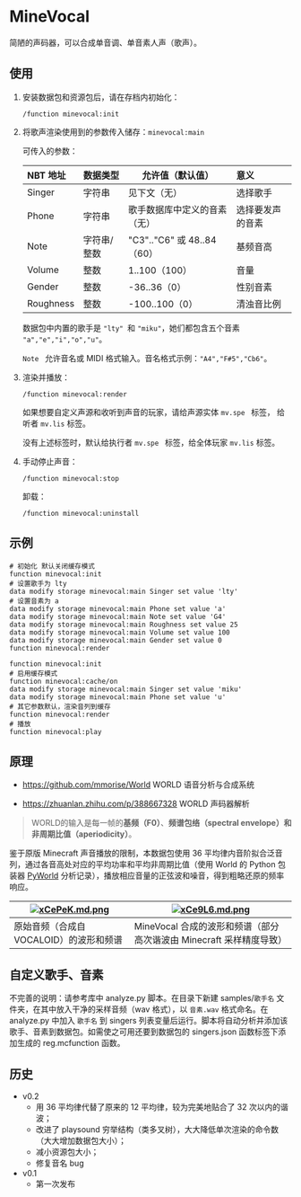 # MineVocal
简陋的声码器，可以合成单音调、单音素人声（歌声）。

## 使用

1. 安装数据包和资源包后，请在存档内初始化：
   
   `/function minevocal:init`

2. 将歌声渲染使用到的参数传入储存：`minevocal:main`

   可传入的参数：
   
   | NBT 地址  | 数据类型    | 允许值（默认值）             | 意义             |
   | :-------- | ----------- | ---------------------------- | :--------------- |
   | Singer    | 字符串      | 见下文（无）                 | 选择歌手         |
   | Phone     | 字符串      | 歌手数据库中定义的音素（无） | 选择要发声的音素 |
   | Note      | 字符串/整数 | "C3".."C6" 或 48..84（60）   | 基频音高         |
   | Volume    | 整数        | 1..100（100）                | 音量             |
   | Gender    | 整数        | -36..36（0）                 | 性别音素         |
   | Roughness | 整数        | -100..100（0）               | 清浊音比例       |
   
   数据包中内置的歌手是 `"lty" `和 `"miku"`，她们都包含五个音素 `"a","e","i","o","u"`。
   
   `Note ` 允许音名或 MIDI 格式输入。音名格式示例：`"A4","F#5","Cb6"`。
   
3. 渲染并播放：

   `/function minevocal:render`

   如果想要自定义声源和收听到声音的玩家，请给声源实体 `mv.spe ` 标签， 给听者 `mv.lis` 标签。

   没有上述标签时，默认给执行者 `mv.spe ` 标签，给全体玩家 `mv.lis` 标签。

4. 手动停止声音：

   `/function minevocal:stop`

   卸载：

   `/function minevocal:uninstall`

## 示例

```
# 初始化 默认关闭缓存模式
function minevocal:init
# 设置歌手为 lty
data modify storage minevocal:main Singer set value 'lty'
# 设置音素为 a
data modify storage minevocal:main Phone set value 'a'
data modify storage minevocal:main Note set value 'G4'
data modify storage minevocal:main Roughness set value 25
data modify storage minevocal:main Volume set value 100
data modify storage minevocal:main Gender set value 0
function minevocal:render
```

```
function minevocal:init
# 启用缓存模式
function minevocal:cache/on
data modify storage minevocal:main Singer set value 'miku'
data modify storage minevocal:main Phone set value 'u'
# 其它参数默认，渲染音列到缓存
function minevocal:render
# 播放
function minevocal:play
```

## 原理

- https://github.com/mmorise/World WORLD 语音分析与合成系统

- https://zhuanlan.zhihu.com/p/388667328 WORLD 声码器解析

> WORLD的输入是每一帧的**基频（F0）**、**频谱包络（spectral envelope）**和**非周期比值（aperiodicity）**。

鉴于原版 Minecraft 声音播放的限制，本数据包使用 36 平均律内音阶拟合泛音列，通过各音高处对应的平均功率和平均非周期比值（使用 World 的 Python 包装器 [PyWorld](https://github.com/JeremyCCHsu/Python-Wrapper-for-World-Vocoder) 分析记录），播放相应音量的正弦波和噪音，得到粗略还原的频率响应。

| [![xCePeK.md.png](https://s1.ax1x.com/2022/09/20/xCePeK.md.png)](https://imgse.com/i/xCePeK) | [![xCe9L6.md.png](https://s1.ax1x.com/2022/09/20/xCe9L6.md.png)](https://imgse.com/i/xCe9L6) |
| ------------------------------------------------------------ | ------------------------------------------------------------ |
| 原始音频（合成自 VOCALOID）的波形和频谱                      | MineVocal 合成的波形和频谱（部分高次谐波由 Minecraft 采样精度导致） |

## 自定义歌手、音素

不完善的说明：请参考库中 analyze.py 脚本。在目录下新建 samples/`歌手名` 文件夹，在其中放入干净的采样音频（wav 格式），以 `音素.wav` 格式命名。在 analyze.py 中加入 `歌手名` 到 singers 列表变量后运行。脚本将自动分析并添加该歌手、音素到数据包。如需使之可用还要到数据包的 singers.json 函数标签下添加生成的 reg.mcfunction 函数。

## 历史

- v0.2
  - 用 36 平均律代替了原来的 12 平均律，较为完美地贴合了 32 次以内的谐波；
  - 改进了 playsound 穷举结构（类多叉树），大大降低单次渲染的命令数（大大增加数据包大小）；
  - 减小资源包大小；
  - 修复音名 bug
- v0.1
  - 第一次发布
